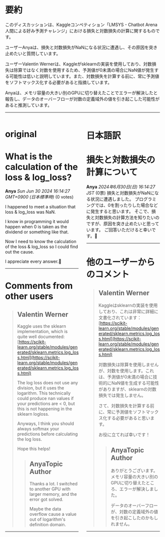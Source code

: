 # 要約 
このディスカッションは、Kaggleコンペティション「LMSYS - Chatbot Arena 人間による好み予測チャレンジ」における損失と対数損失の計算に関するものです。

ユーザーAnyaは、損失と対数損失がNaNになる状況に遭遇し、その原因を突き止めたいと質問しています。

ユーザーValentin Wernerは、Kaggleがsklearnの実装を使用しており、対数損失は除算ではなく対数を使用するため、予測値が0未満の場合にNaN値が発生する可能性は低いと説明しています。また、対数損失を計算する前に、常に予測値をソフトマックス化する必要があると指摘しています。

Anyaは、メモリ容量の大きい別のGPUに切り替えたことでエラーが解決したと報告し、データのオーバーフローが対数の定義域外の値を引き起こした可能性があると推測しています。 


---


<style>
.column-left{
  float: left;
  width: 47.5%;
  text-align: left;
}
.column-right{
  float: right;
  width: 47.5%;
  text-align: left;
}
.column-one{
  float: left;
  width: 100%;
  text-align: left;
}
</style>


<div class="column-left">

# original

# What is the calculation of the loss & log_loss?

**Anya** *Sun Jun 30 2024 16:14:27 GMT+0900 (日本標準時)* (0 votes)

I happened to meet a situation that loss & log_loss was NaN. 

I know in programming it would happen when 0 is taken as the dividend or something like that. 

Now I need to know the calculation of the loss & log_loss so I could find out the cause.

I appreciate every answer.🙏



---

 # Comments from other users

> ## Valentin Werner
> 
> Kaggle uses the sklearn implementation, which is quite well documented: [https://scikit-learn.org/stable/modules/generated/sklearn.metrics.log_loss.html](https://scikit-learn.org/stable/modules/generated/sklearn.metrics.log_loss.html)
> 
> The log loss does not use any division, but it uses the logarithm. This technically could produce nan values if your predictions are < 0, but this is not happening in the sklearn logloss.
> 
> Anyways, I think you should always softmax your predictions before calculating the log loss.
> 
> Hope this helps!
> 
> 
> 
> > ## AnyaTopic Author
> > 
> > Thanks a lot. I switched to another GPU with larger memory, and the error got solved.
> > 
> > Maybe the data overflow cause a value out of logarithm's definition domain.
> > 
> > 
> > 


---



</div>
<div class="column-right">

# 日本語訳

# 損失と対数損失の計算について

**Anya** *2024年6月30日(日) 16:14:27 JST* (0票)
損失と対数損失がNaNになる状況に遭遇しました。
プログラミングでは、0を割ったりした場合などに発生すると思います。
そこで、損失と対数損失の計算方法を知りたいのですが、原因を突き止めたいと思っています。
ご回答いただけると幸いです。🙏

---
# 他のユーザーからのコメント
> ## Valentin Werner
> 
> Kaggleはsklearnの実装を使用しており、これは非常に詳細に文書化されています：[https://scikit-learn.org/stable/modules/generated/sklearn.metrics.log_loss.html](https://scikit-learn.org/stable/modules/generated/sklearn.metrics.log_loss.html)
> 
> 対数損失は除算を使用しませんが、対数を使用します。これは、予測値が0未満の場合に技術的にNaN値を生成する可能性がありますが、sklearnの対数損失では発生しません。
> 
> さて、対数損失を計算する前に、常に予測値をソフトマックス化する必要があると思います。
> 
> お役に立てれば幸いです！
> 
> 
> 
> > ## AnyaTopic Author
> > 
> > ありがとうございます。メモリ容量の大きい別のGPUに切り替えたところ、エラーが解決しました。
> > 
> > データのオーバーフローが、対数の定義域外の値を引き起こしたのかもしれません。
> > 
> > 
> > 
---



</div>